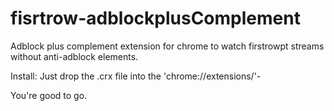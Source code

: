 # fisrtrow-adblockplusComplement
Adblock plus complement extension for chrome to watch firstrowpt streams without anti-adblock elements.

Install:
Just drop the .crx file into the 'chrome://extensions/'-

You're good to go.

